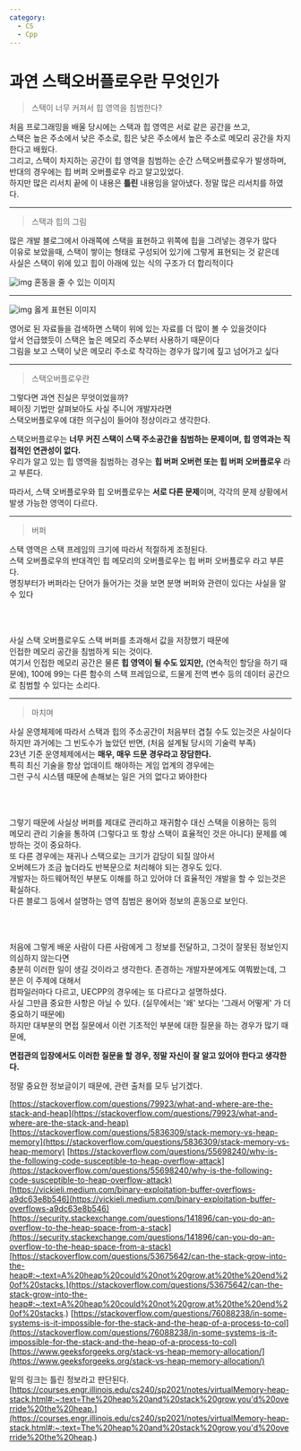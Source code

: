 ```yaml
---
category:
  - CS
  - Cpp
---
```


# 과연 스택오버플로우란 무엇인가

>스택이 너무 커져서 힙 영역을 침범한다?

처음 프로그래밍을 배울 당시에는 스택과 힙 영역은 서로 같은 공간을 쓰고,   
스택은 높은 주소에서 낮은 주소로, 힙은 낮은 주소에서 높은 주소로 메모리 공간을 차지한다고 배웠다.   
그리고, 스택이 차지하는 공간이 힙 영역을 침범하는 순간 스택오버플로우가 발생하며,   
반대의 경우에는 힙 버퍼 오버플로우 라고 알고있었다.   
하지만 많은 리서치 끝에 이 내용은 **틀린** 내용임을 알아냈다. 정말 많은 리서치를 하였다.     

***

>스택과 힙의 그림

많은 개발 블로그에서 아래쪽에 스택을 표현하고 위쪽에 힙을 그려넣는 경우가 많다   
이유로 보았을때, 스택이 쌓이는 형태로 구성되어 있기에 그렇게 표현되는 것 같은데   
사실은 스택이 위에 있고 힙이 아래에 있는 식의 구조가 더 합리적이다   

![img](https://visualgdb.com/w/wp-content/uploads/2021/02/stack-1.png)
혼동을 줄 수 있는 이미지
***

![img](https://i.stack.imgur.com/HOY4C.png)
옳게 표현된 이미지

영어로 된 자료들을 검색하면 스택이 위에 있는 자료를 더 많이 볼 수 있을것이다   
앞서 언급했듯이 스택은 높은 메모리 주소부터 사용하기 때문이다   
그림을 보고 스택이 낮은 메모리 주소로 착각하는 경우가 많기에 짚고 넘어가고 싶다   

***

>스택오버플로우란

그렇다면 과연 진실은 무엇이었을까?   
페이징 기법만 살펴보아도 사실 주니어 개발자라면   
스택오버플로우에 대한 의구심이 들어야 정상이라고 생각한다.   

스택오버플로우는 **너무 커진 스택이 스택 주소공간을 침범하는 문제이며, 힙 영역과는 직접적인 연관성이 없다.**   
우리가 알고 있는 힙 영역을 침범하는 경우는 **힙 버퍼 오버런 또는 힙 버퍼 오버플로우** 라고 부른다.   

따라서, 스택 오버플로우와 힙 오버플로우는 **서로 다른 문제**이며, 각각의 문제 상황에서 발생 가능한 영역이 다르다.   


***

>버퍼

스택 영역은 스택 프레임의 크기에 따라서 적절하게 조정된다.   
스택 오버플로우의 반대격인 힙 메모리의 오버플로우는 힙 버퍼 오버플로우 라고 부른다.   
명칭부터가 버퍼라는 단어가 들어가는 것을 보면 분명 버퍼와 관련이 있다는 사실을 알 수 있다   

<br/><br/>

사실 스택 오버플로우도 스택 버퍼를 초과해서 값을 저장했기 때문에   
인접한 메모리 공간을 침범하게 되는 것이다.   
여기서 인접한 메모리 공간은 물론 **힙 영역이 될 수도 있지만,** (연속적인 할당을 하기 때문에), 
100에 99는 다른 함수의 스택 프레임으로, 드물게 전역 변수 등의 데이터 공간으로 침범할 수 있다는 소리다.   

***

>마치며

사실 운영체제에 따라서 스택과 힙의 주소공간이 처음부터 겹칠 수도 있는것은 사실이다   
하지만 과거에는 그 빈도수가 높았던 반면, (처음 설계될 당시의 기술력 부족)   
23년 기준 운영체제에서는 **매우, 매우 드문 경우라고 장담한다.**   
특히 최신 기술을 항상 업데이트 해야하는 게임 업계의 경우에는   
그런 구식 시스템 때문에 손해보는 일은 거의 없다고 봐야한다   

<br/><br/>

그렇기 때문에 사실상 버퍼를 제대로 관리하고 재귀함수 대신 스택을 이용하는 등의   
메모리 관리 기술을 통하여 (그렇다고 또 항상 스택이 효율적인 것은 아니다) 문제를 예방하는 것이 중요하다.      
또 다른 경우에는 재귀나 스택으로는 크기가 감당이 되질 않아서   
오버헤드가 조금 높더라도 반복문으로 처리해야 되는 경우도 있다.   
개발자는 하드웨어적인 부분도 이해를 하고 있어야 더 효율적인 개발을 할 수 있는것은 확실하다.   
다른 블로그 등에서 설명하는 영역 침범은 용어와 정보의 혼동으로 보인다.   

<br/><br/>

처음에 그렇게 배운 사람이 다른 사람에게 그 정보를 전달하고, 그것이 잘못된 정보인지 의심하지 않는다면   
충분히 이러한 일이 생길 것이라고 생각한다. 존경하는 개발자분에게도 여쭤봤는데, 그 분은 이 주제에 대해서   
컴파일러마다 다르고, UECPP의 경우에는 또 다르다고 설명하셨다.   
사실 그만큼 중요한 사항은 아닐 수 있다. (실무에서는 '왜' 보다는 '그래서 어떻게' 가 더 중요하기 때문에)   
하지만 대부분의 면접 질문에서 이런 기초적인 부분에 대한 질문을 하는 경우가 많기 때문에,   

**면접관의 입장에서도 이러한 질문을 할 경우, 정말 자신이 잘 알고 있어야 한다고 생각한다.**

정말 중요한 정보글이기 때문에, 관련 출처를 모두 남기겠다.   

[https://stackoverflow.com/questions/79923/what-and-where-are-the-stack-and-heap](https://stackoverflow.com/questions/79923/what-and-where-are-the-stack-and-heap)
[https://stackoverflow.com/questions/5836309/stack-memory-vs-heap-memory](https://stackoverflow.com/questions/5836309/stack-memory-vs-heap-memory)
[https://stackoverflow.com/questions/55698240/why-is-the-following-code-susceptible-to-heap-overflow-attack](https://stackoverflow.com/questions/55698240/why-is-the-following-code-susceptible-to-heap-overflow-attack)
[https://vickieli.medium.com/binary-exploitation-buffer-overflows-a9dc63e8b546](https://vickieli.medium.com/binary-exploitation-buffer-overflows-a9dc63e8b546)
[https://security.stackexchange.com/questions/141896/can-you-do-an-overflow-to-the-heap-space-from-a-stack](https://security.stackexchange.com/questions/141896/can-you-do-an-overflow-to-the-heap-space-from-a-stack)
[https://stackoverflow.com/questions/53675642/can-the-stack-grow-into-the-heap#:~:text=A%20heap%20could%20not%20grow,at%20the%20end%20of%20stacks.](https://stackoverflow.com/questions/53675642/can-the-stack-grow-into-the-heap#:~:text=A%20heap%20could%20not%20grow,at%20the%20end%20of%20stacks.)
[https://stackoverflow.com/questions/76088238/in-some-systems-is-it-impossible-for-the-stack-and-the-heap-of-a-process-to-col](https://stackoverflow.com/questions/76088238/in-some-systems-is-it-impossible-for-the-stack-and-the-heap-of-a-process-to-col)
[https://www.geeksforgeeks.org/stack-vs-heap-memory-allocation/](https://www.geeksforgeeks.org/stack-vs-heap-memory-allocation/)

밑의 링크는 틀린 정보라고 판단된다.
[https://courses.engr.illinois.edu/cs240/sp2021/notes/virtualMemory-heap-stack.html#:~:text=The%20heap%20and%20stack%20grow,you'd%20override%20the%20heap.](https://courses.engr.illinois.edu/cs240/sp2021/notes/virtualMemory-heap-stack.html#:~:text=The%20heap%20and%20stack%20grow,you'd%20override%20the%20heap.)
